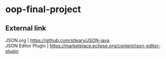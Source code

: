 # oop-final-project
## External link
JSON.org | https://github.com/stleary/JSON-java  
JSON Editor Plugin | https://marketplace.eclipse.org/content/json-editor-plugin
